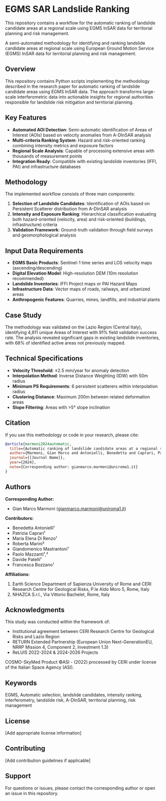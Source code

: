 # EGMS SAR Landslide Ranking
This repository contains a workflow for the automatic ranking of landslide candidate areas at a regional scale using EGMS InSAR data for territorial planning and risk management.

A semi-automated methodology for identifying and ranking landslide candidate areas at regional scale using European Ground Motion Service (EGMS) InSAR data for territorial planning and risk management.

## Overview

This repository contains Python scripts implementing the methodology described in the research paper for automatic ranking of landslide candidate areas using EGMS InSAR data. The approach transforms large-scale interferometric data into actionable insights for regional authorities responsible for landslide risk mitigation and territorial planning.

## Key Features

- **Automated AOI Detection**: Semi-automatic identification of Areas of Interest (AOIs) based on velocity anomalies from A-DInSAR analysis
- **Multi-criteria Ranking System**: Hazard and risk-oriented ranking combining intensity metrics and exposure factors
- **Regional Scale Analysis**: Capable of processing extensive areas with thousands of measurement points
- **Integration Ready**: Compatible with existing landslide inventories (IFFI, PAI) and infrastructure databases

## Methodology

The implemented workflow consists of three main components:

1. **Selection of Landslide Candidates**: Identification of AOIs based on Persistent Scatterer distribution from A-DInSAR analysis
2. **Intensity and Exposure Ranking**: Hierarchical classification evaluating both hazard-oriented (velocity, area) and risk-oriented (buildings, infrastructure) criteria
3. **Validation Framework**: Ground-truth validation through field surveys and geomorphological analysis

## Input Data Requirements

- **EGMS Basic Products**: Sentinel-1 time series and LOS velocity maps (ascending/descending)
- **Digital Elevation Model**: High-resolution DEM (10m resolution recommended)
- **Landslide Inventories**: IFFI Project maps or PAI Hazard Maps
- **Infrastructure Data**: Vector maps of roads, railways, and urbanized areas
- **Anthropogenic Features**: Quarries, mines, landfills, and industrial plants

## Case Study

The methodology was validated on the Lazio Region (Central Italy), identifying 4,811 unique Areas of Interest with 91% field validation success rate. The analysis revealed significant gaps in existing landslide inventories, with 68% of identified active areas not previously mapped.

## Technical Specifications

- **Velocity Threshold**: ±2.5 mm/year for anomaly detection
- **Interpolation Method**: Inverse Distance Weighting (IDW) with 50m radius
- **Minimum PS Requirements**: 6 persistent scatterers within interpolation radius
- **Clustering Distance**: Maximum 200m between related deformation areas
- **Slope Filtering**: Areas with >5° slope inclination

## Citation

If you use this methodology or code in your research, please cite:

```bibtex
@article{marmoni2024automatic,
  title={Automatic ranking of landslide candidate areas at a regional scale using EGMS InSAR data for territorial planning and risk management},
  author={Marmoni, Gian Marco and Antonielli, Benedetta and Caprari, Patrizia and Di Renzo, Maria Elena and Marini, Roberta and Mastrantoni, Giandomenico and Mazzanti, Paolo and Patelli, Davide and Bozzano, Francesca},
  journal={[Journal Name]},
  year={2024},
  note={Corresponding author: gianmarco.marmoni@uniroma1.it}
}
```

## Authors

**Corresponding Author:**
- Gian Marco Marmoni (gianmarco.marmoni@uniroma1.it)

**Contributors:**
- Benedetta Antonielli¹
- Patrizia Caprari¹
- Maria Elena Di Renzo¹
- Roberta Marini²
- Giandomenico Mastrantoni¹
- Paolo Mazzanti¹,²
- Davide Patelli¹
- Francesca Bozzano¹

**Affiliations:**
1. Earth Science Department of Sapienza University of Rome and CERI Research Centre for Geological Risks, P.le Aldo Moro 5, Rome, Italy
2. NHAZCA S.r.l., Via Vittorio Bachelet, Rome, Italy

## Acknowledgments

This study was conducted within the framework of:
- Institutional agreement between CERI Research Centre for Geological Risks and Lazio Region
- RETURN Extended Partnership (European Union Next-GenerationEU, NRRP Mission 4, Component 2, Investment 1.3)
- ReLUIS 2022-2024 & 2024-2026 Projects

COSMO-SkyMed Product ©ASI - (2022) processed by CERI under license of the Italian Space Agency (ASI).

## Keywords

EGMS, Automatic selection, landslide candidates, intensity ranking, interferometry, landslide risk, A-DInSAR, territorial planning, risk management

## License

[Add appropriate license information]

## Contributing

[Add contribution guidelines if applicable]

## Support

For questions or issues, please contact the corresponding author or open an issue in this repository.